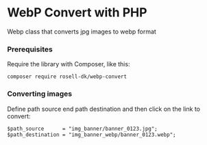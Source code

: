 # WebP Convert with PHP

Webp class that converts jpg images to webp format


### Prerequisites

Require the library with Composer, like this:

```
composer require rosell-dk/webp-convert
```


### Converting images

Define path source end path destination and then click on the link to convert:

```
$path_source      = "img_banner/banner_0123.jpg";
$path_destination = "img_banner_webp/banner_0123.webp";
```

